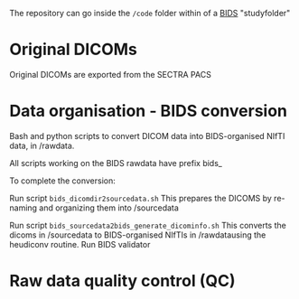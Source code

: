 The repository can go inside the `/code` folder within of a [BIDS](https://bids.neuroimaging.io/) "studyfolder"

# Original DICOMs

Original DICOMs are exported from the SECTRA PACS 

# Data organisation - BIDS conversion

Bash and python scripts to convert DICOM data into BIDS-organised NIfTI data, in /rawdata.

All scripts working on the BIDS rawdata have prefix bids_

To complete the conversion:

Run script `bids_dicomdir2sourcedata.sh`
This prepares the DICOMS by re-naming and organizing them into /sourcedata

Run script `bids_sourcedata2bids_generate_dicominfo.sh`
This converts the dicoms in /sourcedata to BIDS-organised NIfTIs in /rawdatausing the heudiconv routine.
Run BIDS validator

# Raw data quality control (QC)
